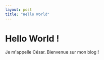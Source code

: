 ```yaml
---
layout: post
title: "Hello World"
---
```


# Hello World !

Je m'appelle César. Bienvenue sur mon blog !
